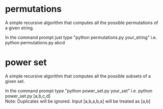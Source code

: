 # permutations

A simple recursive algorithm that computes all the possible permutations of a given string.

In the command prompt just type "python permutations.py your_string" i.e. python permutations.py abcd

# power set

A simple recursive algorithm that computes all the possible subsets of a given set. 

In the command prompt type "python power_set.py your_set" i.e. python power_set.py [a,b,c,d] <br />
Note: Duplicates will be ignored. Input [a,b,a,b,a] will be treated as [a,b]



